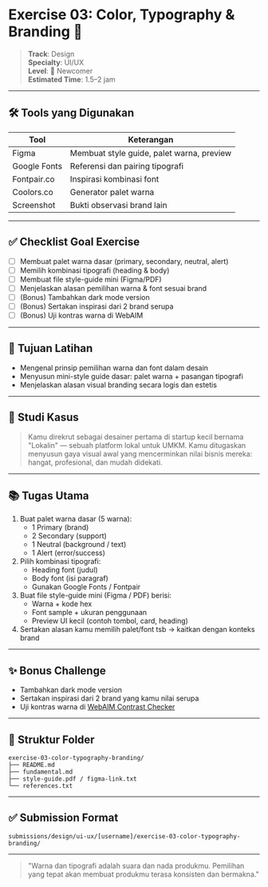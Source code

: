 # Exercise 03: Color, Typography & Branding 🎨

> **Track**: Design\
> **Specialty**: UI/UX\
> **Level**: 🌱 Newcomer\
> **Estimated Time**: 1.5–2 jam

---

## 🛠 Tools yang Digunakan

| Tool         | Keterangan                                 |
|--------------|--------------------------------------------|
| Figma        | Membuat style guide, palet warna, preview  |
| Google Fonts | Referensi dan pairing tipografi            |
| Fontpair.co  | Inspirasi kombinasi font                   |
| Coolors.co   | Generator palet warna                      |
| Screenshot   | Bukti observasi brand lain                 |

---

## ✅ Checklist Goal Exercise

- [ ] Membuat palet warna dasar (primary, secondary, neutral, alert)
- [ ] Memilih kombinasi tipografi (heading & body)
- [ ] Membuat file style-guide mini (Figma/PDF)
- [ ] Menjelaskan alasan pemilihan warna & font sesuai brand
- [ ] (Bonus) Tambahkan dark mode version
- [ ] (Bonus) Sertakan inspirasi dari 2 brand serupa
- [ ] (Bonus) Uji kontras warna di WebAIM

---

## 🎯 Tujuan Latihan

- Mengenal prinsip pemilihan warna dan font dalam desain
- Menyusun mini-style guide dasar: palet warna + pasangan tipografi
- Menjelaskan alasan visual branding secara logis dan estetis

---

## 📖 Studi Kasus

> Kamu direkrut sebagai desainer pertama di startup kecil bernama "Lokalin" — sebuah platform lokal untuk UMKM. Kamu ditugaskan menyusun gaya visual awal yang mencerminkan nilai bisnis mereka: hangat, profesional, dan mudah didekati.

---

## 📚 Tugas Utama

1. Buat palet warna dasar (5 warna):
   - 1 Primary (brand)
   - 2 Secondary (support)
   - 1 Neutral (background / text)
   - 1 Alert (error/success)
2. Pilih kombinasi tipografi:
   - Heading font (judul)
   - Body font (isi paragraf)
   - Gunakan Google Fonts / Fontpair
3. Buat file style-guide mini (Figma / PDF) berisi:
   - Warna + kode hex
   - Font sample + ukuran penggunaan
   - Preview UI kecil (contoh tombol, card, heading)
4. Sertakan alasan kamu memilih palet/font tsb → kaitkan dengan konteks brand

---

## ✨ Bonus Challenge

- Tambahkan dark mode version
- Sertakan inspirasi dari 2 brand yang kamu nilai serupa
- Uji kontras warna di [WebAIM Contrast Checker](https://webaim.org/resources/contrastchecker/)

---

## 📁 Struktur Folder

```
exercise-03-color-typography-branding/
├── README.md
├── fundamental.md
├── style-guide.pdf / figma-link.txt
└── references.txt
```

---

## ✅ Submission Format

```
submissions/design/ui-ux/[username]/exercise-03-color-typography-branding/
```

---

> "Warna dan tipografi adalah suara dan nada produkmu. Pemilihan yang tepat akan membuat produkmu terasa konsisten dan bermakna."


